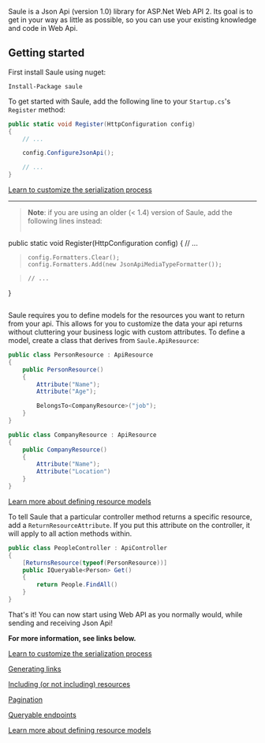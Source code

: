 Saule is a Json Api (version 1.0) library for ASP.Net Web API 2. Its goal is to
get in your way as little as possible, so you can use your existing knowledge
and code in Web Api.

## Getting started

First install Saule using nuget:

```
Install-Package saule
```

To get started with Saule, add the following line to your `Startup.cs`'s
`Register` method:

```csharp
public static void Register(HttpConfiguration config)
{
    // ...

    config.ConfigureJsonApi();

    // ...
}
```

[Learn to customize the serialization process](Customizing-the-serialization-process)


---
> **Note**: if you are using an older (< 1.4) version of Saule, add the following lines instead:
>
> ```csharp
public static void Register(HttpConfiguration config)
{
    // ...

>     config.Formatters.Clear();
>     config.Formatters.Add(new JsonApiMediaTypeFormatter());

>     // ...
}
> ```

Saule requires you to define models for the resources you want to return from
your api.  This allows for you to customize the data your api returns without
cluttering your business logic with custom attributes. To define a model,
create a class that derives from `Saule.ApiResource`:

```csharp
public class PersonResource : ApiResource
{
    public PersonResource()
    {
        Attribute("Name");
        Attribute("Age");

        BelongsTo<CompanyResource>("job");
    }
}

public class CompanyResource : ApiResource
{
    public CompanyResource()
    {
        Attribute("Name");
        Attribute("Location")
    }
}
```
[Learn more about defining resource models](Resource-models)

To tell Saule that a particular controller method returns a specific resource,
add a `ReturnResourceAttribute`. If you put this attribute on the controller,
it will apply to all action methods within.

```csharp
public class PeopleController : ApiController
{
    [ReturnsResource(typeof(PersonResource))]
    public IQueryable<Person> Get()
    {
        return People.FindAll()
    }
}
```

That's it! You can now start using Web API as you normally would, while sending
and receiving Json Api!

__For more information, see links below.__

[Learn to customize the serialization process](Customizing-the-serialization-process)

[Generating links](Generating-links)

[Including (or not including) resources](Including-(or-not-including)-resource)

[Pagination](Pagination)

[Queryable endpoints](Queryable-endpoints)

[Learn more about defining resource models](Resource-models)

